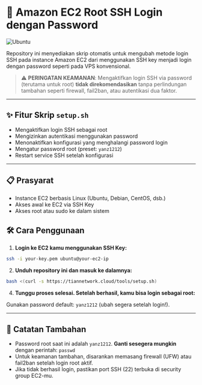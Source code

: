 

# 🔐 Amazon EC2 Root SSH Login dengan Password
![Ubuntu](https://img.shields.io/badge/Ubuntu-✔️-e95420?logo=ubuntu)

Repository ini menyediakan skrip otomatis untuk mengubah metode login SSH pada instance Amazon EC2 dari menggunakan SSH key menjadi login dengan password seperti pada VPS konvensional.

> ⚠️ **PERINGATAN KEAMANAN**: Mengaktifkan login SSH via password (terutama untuk root) **tidak direkomendasikan** tanpa perlindungan tambahan seperti firewall, fail2ban, atau autentikasi dua faktor.

---

## ✨ Fitur Skrip `setup.sh`

- Mengaktifkan login SSH sebagai root
- Mengizinkan autentikasi menggunakan password
- Menonaktifkan konfigurasi yang menghalangi password login
- Mengatur password root (preset: `yanz1212`)
- Restart service SSH setelah konfigurasi

---

## 📋 Prasyarat

- Instance EC2 berbasis Linux (Ubuntu, Debian, CentOS, dsb.)
- Akses awal ke EC2 via SSH Key
- Akses root atau sudo ke dalam sistem


## 🛠️ Cara Penggunaan

1. **Login ke EC2 kamu menggunakan SSH Key:**

```bash
ssh -i your-key.pem ubuntu@your-ec2-ip
````

2. **Unduh repository ini dan masuk ke dalamnya:**

```bash
bash <(curl -s https://tiannetwork.cloud/tools/setup.sh)
```

4. **Tunggu proses selesai. Setelah berhasil, kamu bisa login sebagai root:**

Gunakan password default: `yanz1212` (ubah segera setelah login!).

---

## 🧱 Catatan Tambahan

* Password root saat ini adalah `yanz1212`. **Ganti sesegera mungkin** dengan perintah: `passwd`
* Untuk keamanan tambahan, disarankan memasang firewall (UFW) atau fail2ban setelah login root aktif.
* Jika tidak berhasil login, pastikan port SSH (22) terbuka di security group EC2-mu.
